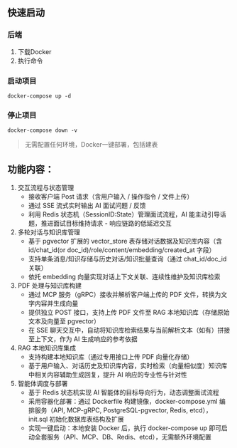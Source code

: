 ## 快速启动
### 后端
1. 下载Docker
2. 执行命令
### 启动项目
```
docker-compose up -d
```
### 停止项目
```
docker-compose down -v
```
> 无需配置任何环境，Docker一键部署，包括建表

## 功能内容：
1. 交互流程与状态管理
   - 接收客户端 Post 请求（含用户输入 / 操作指令 / 文件上传） 
   - 通过 SSE 流式实时输出 AI 面试问题 / 反馈 
   - 利用 Redis 状态机（SessionID:State）管理面试流程，AI 能主动引导话题，推进面试目标维持请求 - 响应链路的低延迟交互
2. 多轮对话与知识库管理
   - 基于 pgvector 扩展的 vector_store 表存储对话数据及知识库内容（含 id/chat_id(or doc_id)/role/content/embedding/created_at 字段） 
   - 支持单条消息/知识存储与历史对话/知识批量查询（通过 chat_id/doc_id 关联） 
   - 依托 embedding 向量实现对话上下文关联、连续性维护及知识库检索
3. PDF 处理与知识库构建
   - 通过 MCP 服务（gRPC）接收并解析客户端上传的 PDF 文件，转换为文字内容并生成向量 
   - 提供独立 POST 接口，支持上传 PDF 文件至 RAG 本地知识库（存储原始文本及向量至 pgvector） 
   - 在 SSE 聊天交互中，自动将知识库检索结果与当前解析文本（如有）拼接至上下文，作为 AI 生成响应的参考依据
4. RAG 本地知识库集成
   - 支持构建本地知识库（通过专用接口上传 PDF 向量化存储） 
   - 基于用户输入、对话历史及知识库内容，实时检索（向量相似度）知识库中相关内容辅助生成回复，提升 AI 响应的专业性与针对性
5. 智能体调度与部署
   - 基于 Redis 状态机实现 AI 智能体的目标导向行为，动态调整面试流程 
   - 采用容器化部署：通过 Dockerfile 构建镜像，docker-compose.yml 编排服务（API, MCP-gRPC, PostgreSQL-pgvector, Redis, etcd），init.sql 初始化数据库表结构及扩展 
   - 实现一键启动：本地安装 Docker 后，执行 docker-compose up 即可启动全套服务（API、MCP、DB、Redis、etcd），无需额外环境配置